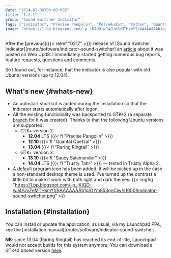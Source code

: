 ```yaml
---
date: "2014-02-08T00:00:00Z"
title: "1.2.1"
group: "Sound Switcher Indicator"
tags: ["indicator", "Precise Pangolin", "PulseAudio", "Python", "Quantal Quetzal", "Raring Ringtail", "Saucy Salamander", "sound", "Sound Switcher Indicator", "Trusty Tahr", "Ubuntu", "Unity"]
image: "https://1.bp.blogspot.com/-p_jKIQD-wJ4/UvZeMTHsmYI/AAAAAAAAb1g/DYm853qnCjw/s1600/indicator-sound-switcher.png"
---
```


After the [previous]({{< relref "0217" >}}) release of [Sound Switcher Indicator][route:/software/indicator-sound-switcher] an [article](http://www.webupd8.org/2014/02/sound-switcher-ubuntu-indicator.html) about it was posted on Web Upd8. I immediately started getting numerous bug reports, feature requests, questions and comments.

So I found out, for instance, that the indicator is also popular with old Ubuntu versions (up to 12.04).

## What's new {#whats-new}

<!--more-->

* An autostart shortcut is added during the installation so that the indicator starts automatically after logon.
* All the existing functionality was backported to GTK+2 (a separate [branch](https://github.com/yktoo/indicator-sound-switcher/tree/gtk2) for it was created). Thanks to that the following Ubuntu versions are supported:
  * GTK+ version 2:
      * **12.04** LTS ({{< fl "Precise Pangolin" >}})
      * **12.10** ({{< fl "Quantal Quetzal" >}})
      * **13.04** ({{< fl "Raring Ringtail" >}})
  * GTK+ version 3:
      * **13.10** ({{< fl "Saucy Salamander" >}})
      * **14.04** LTS ({{< fl "Trusty Tahr" >}}) — tested in Trusty Alpha 2.
* A default program icon has been added. It will be picked up in the case a non-standard desktop theme is used. I've turned up the contrast a little bit to make it work with both light and dark themes:
  {{< imgfig "https://1.bp.blogspot.com/-p_jKIQD-wJ4/UvZeMTHsmYI/AAAAAAAAb1g/DYm853qnCjw/s1600/indicator-sound-switcher.png" >}}

## Installation {#installation}

You can install or update the application, as usual, via my Launchpad PPA, see the [installation manual][route:/software/indicator-sound-switcher].

**NB**: since 13.04 (Raring Ringtail) has reached its end-of-life, Launchpad would not accept builds for this system anymore. You can download a GTK+2 based version [here](http://ppa.launchpad.net/yktooo/ppa/ubuntu/pool/main/i/indicator-sound-switcher/).

